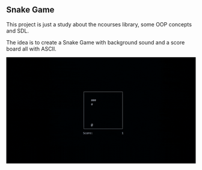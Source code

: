 ## Snake Game

This project is just a study about the ncourses library, some OOP concepts and SDL.

The idea is to create a Snake Game with background sound and a score board all with ASCII.


![demonstração do jogo](Demo.gif)